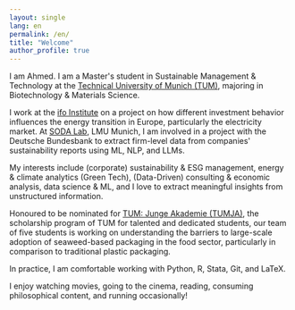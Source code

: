 ```yaml
---
layout: single
lang: en
permalink: /en/
title: "Welcome"
author_profile: true
---
```

I am Ahmed. I am a Master's student in Sustainable Management & Technology at the <a href="https://www.cs.tum.de/en/study/master/sustainable-management-technology" target="_blank">Technical University of Munich (TUM)</a>, majoring in Biotechnology & Materials Science.

I work at the <a href="https://www.ifo.de/en/ifo-homepage" target="_blank">ifo Institute</a> on a project on how different investment behavior influences the energy transition in Europe, particularly the electricity market. At <a href="https://www.stat.lmu.de/soda/en/" target="_blank">SODA Lab</a>, LMU Munich, I am involved in a project with the Deutsche Bundesbank to extract firm-level data from companies' sustainability reports using ML, NLP, and LLMs.

My interests include (corporate) sustainability & ESG management, energy & climate analytics (Green Tech), (Data-Driven) consulting & economic analysis, data science & ML, and I love to extract meaningful insights from unstructured information. 

Honoured to be nominated for <a href="https://www.ja.tum.de/ja/projekte/class-2025/kunst/" target="_blank">TUM: Junge Akademie (TUMJA)</a>, the scholarship program of TUM for talented and dedicated students, our team of five students is working on understanding the barriers to large-scale adoption of seaweed-based packaging in the food sector, particularly in comparison to traditional plastic packaging.

In practice, I am comfortable working with Python, R, Stata, Git, and LaTeX. 

I enjoy watching movies, going to the cinema, reading, consuming philosophical content, and running occasionally!
